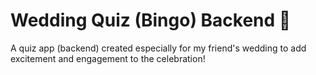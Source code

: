 # Wedding Quiz (Bingo) Backend 🎉
A quiz app (backend) created especially for my friend's wedding to add excitement and engagement to the celebration!
